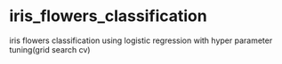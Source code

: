 # iris_flowers_classification
iris flowers classification using logistic regression with hyper parameter tuning(grid search cv)
